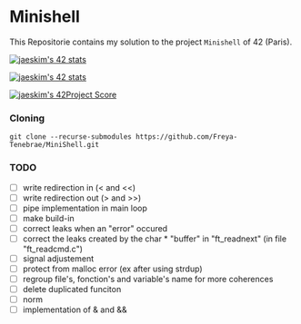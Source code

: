 # Minishell

This Repositorie contains my solution to the project `Minishell` of 42 (Paris).

[![jaeskim's 42 stats](https://badge42.herokuapp.com/api/stats/cmaginot?cursus=42cursus&privacyName=true)](https://github.com/JaeSeoKim/badge42)

[![jaeskim's 42 stats](https://badge42.herokuapp.com/api/stats/gadeneux?cursus=42cursus&privacyName=true)](https://github.com/JaeSeoKim/badge42)

[![jaeskim's 42Project Score](https://badge42.herokuapp.com/api/project/cmaginot/minishell)](https://github.com/JaeSeoKim/badge42)

### Cloning

```shell
git clone --recurse-submodules https://github.com/Freya-Tenebrae/MiniShell.git
```

### TODO

- [ ] write redirection in (< and <<)
- [ ] write redirection out (> and >>)
- [ ] pipe implementation in main loop
- [ ] make build-in
- [ ] correct leaks when an "error" occured
- [ ] correct the leaks created by the char * "buffer" in "ft_readnext" (in file "ft_readcmd.c")
- [ ] signal adjustement
- [ ] protect from malloc error (ex after using strdup)
- [ ] regroup file's, fonction's and variable's name for more coherences
- [ ] delete duplicated funciton
- [ ] norm
- [ ] implementation of & and &&
